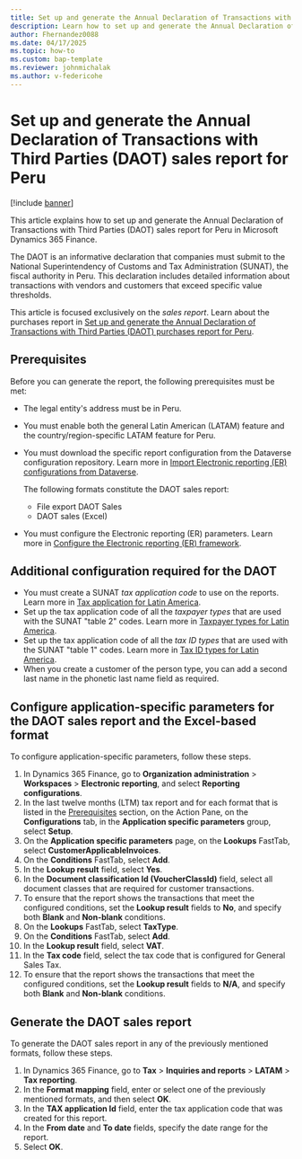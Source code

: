 ```yaml
---
title: Set up and generate the Annual Declaration of Transactions with Third Parties (DAOT) sales report for Peru
description: Learn how to set up and generate the Annual Declaration of Transactions with Third Parties (DAOT) sales report for Peru in Microsoft Dynamics 365 Finance.
author: Fhernandez0088
ms.date: 04/17/2025
ms.topic: how-to
ms.custom: bap-template
ms.reviewer: johnmichalak
ms.author: v-federicohe
---
```


# Set up and generate the Annual Declaration of Transactions with Third Parties (DAOT) sales report for Peru

[!include [banner](../../includes/banner.md)]

This article explains how to set up and generate the Annual Declaration of Transactions with Third Parties (DAOT) sales report for Peru in Microsoft Dynamics 365 Finance.

The DAOT is an informative declaration that companies must submit to the National Superintendency of Customs and Tax Administration (SUNAT), the fiscal authority in Peru. This declaration includes detailed information about transactions with vendors and customers that exceed specific value thresholds.

This article is focused exclusively on the *sales report*. Learn about the purchases report in [Set up and generate the Annual Declaration of Transactions with Third Parties (DAOT) purchases report for Peru](ltm-peru-daot-purchase-report.md).

## Prerequisites

Before you can generate the report, the following prerequisites must be met:

- The legal entity's address must be in Peru.
- You must enable both the general Latin American (LATAM) feature and the country/region-specific LATAM feature for Peru.
- You must download the specific report configuration from the Dataverse configuration repository. Learn more in [Import Electronic reporting (ER) configurations from Dataverse](../global/workspace/gsw-import-er-config-dataverse.md).

    The following formats constitute the DAOT sales report:

    - File export DAOT Sales
    - DAOT sales (Excel)

- You must configure the Electronic reporting (ER) parameters. Learn more in [Configure the Electronic reporting (ER) framework](../../../fin-ops-core/dev-itpro/analytics/electronic-reporting-er-configure-parameters.md).

## Additional configuration required for the DAOT

- You must create a SUNAT *tax application code* to use on the reports. Learn more in [Tax application for Latin America](ltm-core-tax-application.md).
- Set up the tax application code of all the *taxpayer types* that are used with the SUNAT "table 2" codes. Learn more in [Taxpayer types for Latin America](ltm-core-taxpayer-type.md).
- Set up the tax application code of all the *tax ID types* that are used with the SUNAT "table 1" codes. Learn more in [Tax ID types for Latin America](ltm-core-tax-id-type.md).
- When you create a customer of the person type, you can add a second last name in the phonetic last name field as required.

## Configure application-specific parameters for the DAOT sales report and the Excel-based format

To configure application-specific parameters, follow these steps.

1. In Dynamics 365 Finance, go to **Organization administration** \> **Workspaces** \> **Electronic reporting**, and select **Reporting configurations**.
1. In the last twelve months (LTM) tax report and for each format that is listed in the [Prerequisites](#prerequisites) section, on the Action Pane, on the **Configurations** tab, in the **Application specific parameters** group, select **Setup**.
1. On the **Application specific parameters** page, on the **Lookups** FastTab, select **CustomerApplicableInvoices**.
1. On the **Conditions** FastTab, select **Add**.
1. In the **Lookup result** field, select **Yes**.
1. In the **Document classification Id (VoucherClassId)** field, select all document classes that are required for customer transactions.
1. To ensure that the report shows the transactions that meet the configured conditions, set the **Lookup result** fields to **No**, and specify both **Blank** and **Non-blank** conditions.
1. On the **Lookups** FastTab, select **TaxType**.
1. On the **Conditions** FastTab, select **Add**.
1. In the **Lookup result** field, select **VAT**.
1. In the **Tax code** field, select the tax code that is configured for General Sales Tax.
1. To ensure that the report shows the transactions that meet the configured conditions, set the **Lookup result** fields to **N/A**, and specify both **Blank** and **Non-blank** conditions.

## Generate the DAOT sales report

To generate the DAOT sales report in any of the previously mentioned formats, follow these steps.

1. In Dynamics 365 Finance, go to **Tax** \> **Inquiries and reports** \> **LATAM** \> **Tax reporting**.
1. In the **Format mapping** field, enter or select one of the previously mentioned formats, and then select **OK**.
1. In the **TAX application Id** field, enter the tax application code that was created for this report.
1. In the **From date** and **To date** fields, specify the date range for the report.
1. Select **OK**.

